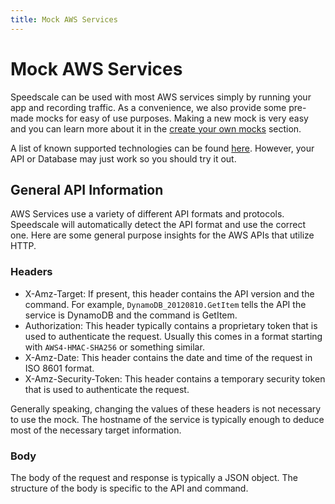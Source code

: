 ```yaml
---
title: Mock AWS Services
---
```


# Mock AWS Services

Speedscale can be used with most AWS services simply by running your app and recording traffic. As a convenience, we also provide some pre-made mocks for easy of use purposes. Making a new mock is very easy and you can learn more about it in the [create your own mocks](../getting-started/quickstart-cli.md#record-with-live-systems) section.

A list of known supported technologies can be found [here](../../reference/technology-support.md). However, your API or Database may just work so you should try it out.

## General API Information

AWS Services use a variety of different API formats and protocols. Speedscale will automatically detect the API format and use the correct one. Here are some general purpose insights for the AWS APIs that utilize HTTP.

### Headers

* X-Amz-Target: If present, this header contains the API version and the command. For example, `DynamoDB_20120810.GetItem` tells the API the service is DynamoDB and the command is GetItem.
* Authorization: This header typically contains a proprietary token that is used to authenticate the request. Usually this comes in a format starting with `AWS4-HMAC-SHA256` or something similar.
* X-Amz-Date: This header contains the date and time of the request in ISO 8601 format.
* X-Amz-Security-Token: This header contains a temporary security token that is used to authenticate the request.

Generally speaking, changing the values of these headers is not necessary to use the mock. The hostname of the service is typically enough to deduce most of the necessary target information.

### Body

The body of the request and response is typically a JSON object. The structure of the body is specific to the API and command.

